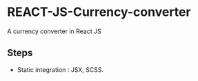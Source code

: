 # REACT-JS-Currency-converter

A currency converter in React JS

## Steps

- Static integration : JSX, SCSS.
